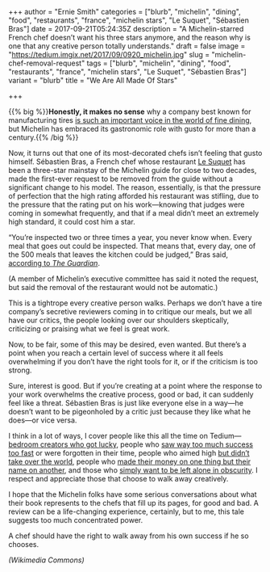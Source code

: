 +++
author = "Ernie Smith"
categories = ["blurb", "michelin", "dining", "food", "restaurants", "france", "michelin stars", "Le Suquet", "Sébastien Bras"]
date = 2017-09-21T05:24:35Z
description = "A Michelin-starred French chef doesn’t want his three stars anymore, and the reason why is one that any creative person totally understands."
draft = false
image = "https://tedium.imgix.net/2017/09/0920_michelin.jpg"
slug = "michelin-chef-removal-request"
tags = ["blurb", "michelin", "dining", "food", "restaurants", "france", "michelin stars", "Le Suquet", "Sébastien Bras"]
variant = "blurb"
title = "We Are All Made Of Stars"

+++

{{% big %}}**Honestly, it makes no sense** why a company best known for manufacturing tires [is such an important voice in the world of fine dining](http://tedium.co/2015/04/09/michelin-guide-unusual-side-businesses/), but Michelin has embraced its gastronomic role with gusto for more than a century.{{% /big %}}

Now, it turns out that one of its most-decorated chefs isn’t feeling that gusto himself. Sébastien Bras, a French chef whose restaurant [Le Suquet](http://www.bras.fr/en/en-le-suquet) has been a three-star mainstay of the Michelin guide for close to two decades, made the first-ever request to be removed from the guide without a significant change to his model. The reason, essentially, is that the pressure of perfection that the high rating afforded his restaurant was stifling, due to the pressure that the rating put on his work—knowing that judges were coming in somewhat frequently, and that if a meal didn’t meet an extremely high standard, it could cost him a star.

“You’re inspected two or three times a year, you never know when. Every meal that goes out could be inspected. That means that, every day, one of the 500 meals that leaves the kitchen could be judged,” Bras said, [according to *The Guardian*](https://www.theguardian.com/world/2017/sep/20/sebastien-bras-french-chef-three-michelin-stars-le-suquet-laguiole).

(A member of Michelin’s executive committee has said it noted the request, but said the removal of the restaurant would not be automatic.)

This is a tightrope every creative person walks. Perhaps we don’t have a tire company’s secretive reviewers coming in to critique our meals, but we all have our critics, the people looking over our shoulders skeptically, criticizing or praising what we feel is great work.

Now, to be fair, some of this may be desired, even wanted. But there’s a point when you reach a certain level of success where it all feels overwhelming if you don’t have the right tools for it, or if the criticism is too strong.

Sure, interest is good. But if you’re creating at a point where the response to your work overwhelms the creative process, good or bad, it can suddenly feel like a threat. Sébastien Bras is just like everyone else in a way—he doesn’t want to be pigeonholed by a critic just because they like what he does—or vice versa.

I think in a lot of ways, I cover people like this all the time on Tedium—[bedroom creators who got lucky](http://tedium.co/2017/02/09/paint-shop-pro-shareware-history/), people who [saw way too much success too fast](http://tedium.co/2015/02/17/early-internet-history-tales/) or were forgotten in their time, people who aimed high [but didn’t take over the world](http://tedium.co/2016/09/13/webtv-history-20th-anniversary/), people who [made their money on one thing but their name on another](http://tedium.co/2017/03/02/microsoft-frontpage-history-web-design-wysiwyg/), and those who [simply want to be left alone in obscurity](http://tedium.co/2015/01/06/meet-the-internets-first-hater/). I respect and appreciate those that choose to walk away creatively.

I hope that the Michelin folks have some serious conversations about what their book represents to the chefs that fill up its pages, for good and bad. A review can be a life-changing experience, certainly, but to me, this tale suggests too much concentrated power.

A chef should have the right to walk away from his own success if he so chooses.

*(Wikimedia Commons)*